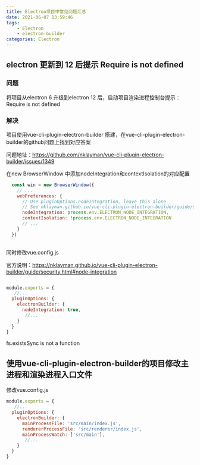 ```yaml
---
title: Electron项目中常见问题汇总
date: 2021-06-07 13:59:46
tags:
	- Electron
	- electron-builder
categories: Electron
---
```




## electron 更新到 12 后提示 Require is not defined

### 问题

将项目从electron 6 升级到electron 12 后，启动项目渲染进程控制台提示：Require is not defined

### 解决

项目使用vue-cli-plugin-electron-builder 搭建，在vue-cli-plugin-electron-builder的github问题上找到对应答案

问题地址：https://github.com/nklayman/vue-cli-plugin-electron-builder/issues/1349

在new BrowserWindow 中添加nodeIntegration和contextIsolation的对应配置

```js
  const win = new BrowserWindow({
	// ...
    webPreferences: {
      // Use pluginOptions.nodeIntegration, leave this alone
      // See nklayman.github.io/vue-cli-plugin-electron-builder/guide/security.html#node-integration for more info
      nodeIntegration: process.env.ELECTRON_NODE_INTEGRATION,
      contextIsolation: !process.env.ELECTRON_NODE_INTEGRATION
      // ...
    }
  })
 
```

同时修改vue.config.js

官方说明：https://nklayman.github.io/vue-cli-plugin-electron-builder/guide/security.html#node-integration

```js

module.exports = {
   //...
  pluginOptions: {
    electronBuilder: {
      nodeIntegration: true,
       //...
    }
  }
}
```

 fs.existsSync is not a function

## 使用vue-cli-plugin-electron-builder的项目修改主进程和渲染进程入口文件

修改vue.config.js

```js
module.exports = {
   //...
  pluginOptions: {
    electronBuilder: {
      mainProcessFile: 'src/main/index.js',
      rendererProcessFile: 'src/renderer/index.js',
      mainProcessWatch: ['src/main'],
       //...
    }
  }
}
```

